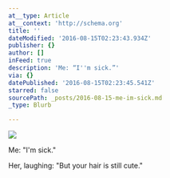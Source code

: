 ```yaml
---
at__type: Article
at__context: 'http://schema.org'
title: ''
dateModified: '2016-08-15T02:23:43.934Z'
publisher: {}
author: []
inFeed: true
description: 'Me: “I''m sick.”'
via: {}
datePublished: '2016-08-15T02:23:45.541Z'
starred: false
sourcePath: _posts/2016-08-15-me-im-sick.md
_type: Blurb

---
```

![](https://the-grid-user-content.s3-us-west-2.amazonaws.com/5a03e9f3-a649-48f1-8709-fb71fe8e3998.jpg)

Me: "I'm sick."

Her, laughing: "But your hair is still cute."